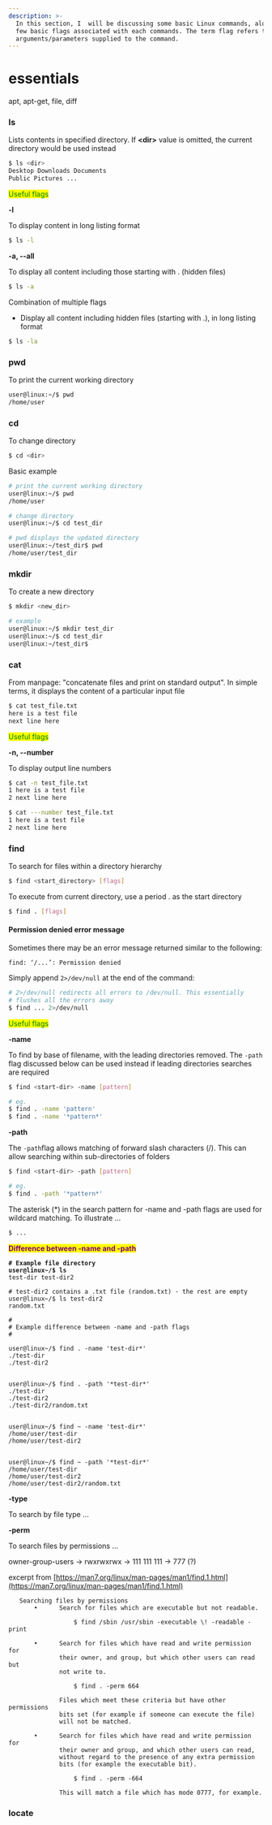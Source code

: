 ```yaml
---
description: >-
  In this section, I  will be discussing some basic Linux commands, along with a
  few basic flags associated with each commands. The term flag refers to the
  arguments/parameters supplied to the command.
---
```


# essentials

apt, apt-get, file, diff

### ls&#x20;

Lists contents in specified directory. If **\<dir>** value is omitted, the current directory would be used instead

```bash
$ ls <dir>
Desktop Downloads Documents 
Public Pictures ...

```

<mark style="color:green;">Useful flags</mark>

**-l**

To display content in long listing format

```bash
$ ls -l 
```

**-a, --all**

To display all content including those starting with . (hidden files)

```bash
$ ls -a 
```

Combination of multiple flags

* Display all content including hidden files (starting with .), in long listing format

```bash
$ ls -la 
```

### pwd

To print the current working directory

```bash
user@linux:~/$ pwd
/home/user
```

### cd

To change directory

```bash
$ cd <dir>
```

Basic example

```sh
# print the current working directory
user@linux:~/$ pwd
/home/user

# change directory
user@linux:~/$ cd test_dir

# pwd displays the updated directory
user@linux:~/test_dir$ pwd
/home/user/test_dir
```

### mkdir

To create a new directory

```bash
$ mkdir <new_dir>

# example
user@linux:~/$ mkdir test_dir
user@linux:~/$ cd test_dir
user@linux:~/test_dir$ 
```

### cat

From manpage: "concatenate files and print on standard output". In simple terms, it displays the content of a particular input file

```bash
$ cat test_file.txt
here is a test file
next line here
```

<mark style="color:green;">Useful flags</mark>

**-n, --number**&#x20;

To display output line numbers

```bash
$ cat -n test_file.txt
1 here is a test file
2 next line here

$ cat ---number test_file.txt
1 here is a test file
2 next line here
```

### find

To search for files within a directory hierarchy

```bash
$ find <start_directory> [flags]
```

To execute from current directory, use a period . as the start directory

```bash
$ find . [flags]
```

#### Permission denied error message

Sometimes there may be an error message returned similar to the following:&#x20;

`find: ‘/...’: Permission denied`

Simply append `2>/dev/null` at the end of the command:

```bash
# 2>/dev/null redirects all errors to /dev/null. This essentially 
# flushes all the errors away
$ find ... 2>/dev/null
```



<mark style="color:green;">Useful flags</mark>

**-name**

To find by base of filename, with the leading directories removed. The `-path` flag discussed below can be used instead if leading directories searches are required

```bash
$ find <start-dir> -name [pattern]

# eg. 
$ find . -name 'pattern'
$ find . -name '*pattern*'
```

**-path**

The `-path`flag allows matching of forward slash characters (/). This can allow searching within sub-directories of folders

```bash
$ find <start-dir> -path [pattern]

# eg. 
$ find . -path '*pattern*'
```

The asterisk (\*) in the search pattern for -name and -path flags are used for wildcard matching. To illustrate ...

```bash
$ ...
```

<mark style="color:purple;">**Difference between -name and -path**</mark>

<pre class="language-bash"><code class="lang-bash"><strong># Example file directory
</strong><strong>user@linux~/$ ls
</strong>test-dir test-dir2 

# test-dir2 contains a .txt file (random.txt) - the rest are empty
user@linux~/$ ls test-dir2
random.txt

#
# Example difference between -name and -path flags
#

user@linux~/$ find . -name 'test-dir*'
./test-dir
./test-dir2


user@linux~/$ find . -path '*test-dir*' 
./test-dir
./test-dir2
./test-dir2/random.txt


user@linux~/$ find ~ -name 'test-dir*'
/home/user/test-dir
/home/user/test-dir2


user@linux~/$ find ~ -path '*test-dir*' 
/home/user/test-dir 
/home/user/test-dir2
/home/user/test-dir2/random.txt
</code></pre>

**-type**

To search by file type ...

**-perm**

To search files by permissions ...

owner-group-users -> rwxrwxrwx -> 111 111 111 -> 777 (?)&#x20;



excerpt from [https://man7.org/linux/man-pages/man1/find.1.html](https://man7.org/linux/man-pages/man1/find.1.html)

```
   Searching files by permissions
       •      Search for files which are executable but not readable.

                  $ find /sbin /usr/sbin -executable \! -readable -print

       •      Search for files which have read and write permission for
              their owner, and group, but which other users can read but
              not write to.

                  $ find . -perm 664

              Files which meet these criteria but have other permissions
              bits set (for example if someone can execute the file)
              will not be matched.

       •      Search for files which have read and write permission for
              their owner and group, and which other users can read,
              without regard to the presence of any extra permission
              bits (for example the executable bit).

                  $ find . -perm -664

              This will match a file which has mode 0777, for example.
```

### locate



